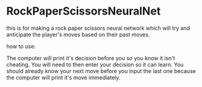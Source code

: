 # RockPaperScissorsNeuralNet
this is for making a rock paper scissors neural network which will try and anticipate the player's moves based on their past moves.

  how to use:

The computer will print it's decision before you so you know it isn't cheating. You will need to then enter your decision so it can learn.
You should already know your next move before you input the last one because the computer will print it's move immediately.
